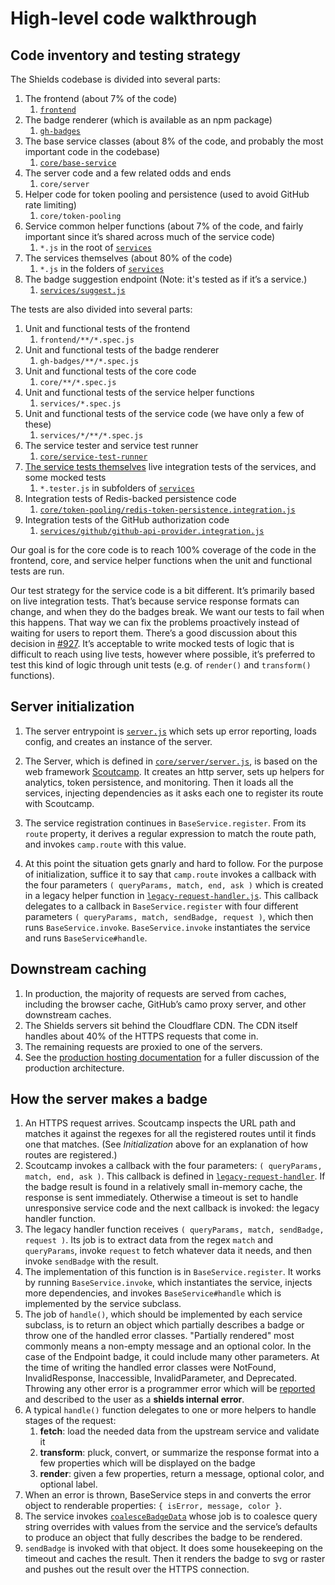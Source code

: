 # High-level code walkthrough

## Code inventory and testing strategy

The Shields codebase is divided into several parts:

1.  The frontend (about 7% of the code)
    1. [`frontend`][frontend]
2.  The badge renderer (which is available as an npm package)
    1.  [`gh-badges`][gh-badges]
3.  The base service classes (about 8% of the code, and probably the most important
    code in the codebase)
    1.  [`core/base-service`][base-service]
4.  The server code and a few related odds and ends
    1.  `core/server`
5.  Helper code for token pooling and persistence (used to avoid GitHub rate limiting)
    1.  `core/token-pooling`
6.  Service common helper functions (about 7% of the code, and fairly important
    since it’s shared across much of the service code)
    1.  `*.js` in the root of [`services`][services]
7.  The services themselves (about 80% of the code)
    1.  `*.js` in the folders of [`services`][services]
8.  The badge suggestion endpoint (Note: it's tested as if it’s a service.)
    1.  [`services/suggest.js`][suggest]

[frontend]: https://github.com/badges/shields/tree/master/frontend
[gh-badges]: https://github.com/badges/shields/tree/master/gh-badges
[base-service]: https://github.com/badges/shields/tree/master/core/base-service
[server]: https://github.com/badges/shields/tree/master/core/server
[token-pooling]: https://github.com/badges/shields/tree/master/core/token-pooling
[services]: https://github.com/badges/shields/tree/master/services
[suggest]: https://github.com/badges/shields/tree/master/services/suggest.js

The tests are also divided into several parts:

1.  Unit and functional tests of the frontend
    1.  `frontend/**/*.spec.js`
2.  Unit and functional tests of the badge renderer
    1.  `gh-badges/**/*.spec.js`
3.  Unit and functional tests of the core code
    1.  `core/**/*.spec.js`
4.  Unit and functional tests of the service helper functions
    1.  `services/*.spec.js`
5.  Unit and functional tests of the service code (we have only a few of these)
    1.  `services/*/**/*.spec.js`
6.  The service tester and service test runner
    1.  [`core/service-test-runner`][service-test-runner]
7.  [The service tests themselves][service tests] live integration tests of the
    services, and some mocked tests
    1.  `*.tester.js` in subfolders of [`services`][services]
8.  Integration tests of Redis-backed persistence code
    1.  [`core/token-pooling/redis-token-persistence.integration.js`][redis-token-persistence.integration]
9.  Integration tests of the GitHub authorization code
    1.  [`services/github/github-api-provider.integration.js`][github-api-provider.integration]

[service-test-runner]: https://github.com/badges/shields/tree/master/core/service-test-runner
[service tests]: https://github.com/badges/shields/blob/master/doc/service-tests.md
[redis-token-persistence.integration]: https://github.com/badges/shields/blob/master/core/token-pooling/redis-token-persistence.integration.js
[github-api-provider.integration]: https://github.com/badges/shields/blob/master/services/github/github-api-provider.integration.js

Our goal is for the core code is to reach 100% coverage of the code in the
frontend, core, and service helper functions when the unit and functional
tests are run.

Our test strategy for the service code is a bit different. It’s primarily
based on live integration tests. That’s because service response formats can
change, and when they do the badges break. We want our tests to fail when this
happens. That way we can fix the problems proactively instead of waiting for
users to report them. There’s a good discussion about this decision in
[#927][issue 927]. It’s acceptable to write mocked tests of logic that is
difficult to reach using live tests, however where possible, it’s preferred to
test this kind of logic through unit tests (e.g. of `render()` and
`transform()` functions).

[issue 927]: https://github.com/badges/shields/issues/927

## Server initialization

1.  The server entrypoint is [`server.js`][entrypoint] which sets up error
    reporting, loads config, and creates an instance of the server.

2.  The Server, which is defined in
    [`core/server/server.js`][core/server/server], is based on the web
    framework [Scoutcamp][]. It creates an http server, sets up helpers for
    analytics, token persistence, and monitoring. Then it loads all the
    services, injecting dependencies as it asks each one to register its route
    with Scoutcamp.

3.  The service registration continues in `BaseService.register`. From its
    `route` property, it derives a regular expression to match the route
    path, and invokes `camp.route` with this value.

4.  At this point the situation gets gnarly and hard to follow. For the
    purpose of initialization, suffice it to say that `camp.route` invokes a
    callback with the four parameters `( queryParams, match, end, ask )` which
    is created in a legacy helper function in
    [`legacy-request-handler.js`][legacy-request-handler]. This callback
    delegates to a callback in `BaseService.register` with four different
    parameters `( queryParams, match, sendBadge, request )`, which
    then runs `BaseService.invoke`. `BaseService.invoke` instantiates the
    service and runs `BaseService#handle`.

[entrypoint]: https://github.com/badges/shields/blob/master/server.js
[core/server/server]: https://github.com/badges/shields/blob/master/core/server/server.js
[scoutcamp]: https://github.com/espadrine/sc
[legacy-request-handler]: https://github.com/badges/shields/blob/master/core/base-service/legacy-request-handler.js

## Downstream caching

1.  In production, the majority of requests are served from caches, including
    the browser cache, GitHub’s camo proxy server, and other downstream caches.
2.  The Shields servers sit behind the Cloudflare CDN. The CDN itself handles
    about 40% of the HTTPS requests that come in.
3.  The remaining requests are proxied to one of the servers.
4.  See the [production hosting documentation][production hosting] for a
    fuller discussion of the production architecture.

[production hosting]: https://github.com/badges/shields/blob/master/doc/production-hosting.md

## How the server makes a badge

1.  An HTTPS request arrives. Scoutcamp inspects the URL path and matches it
    against the regexes for all the registered routes until it finds one that
    matches. (See *Initialization* above for an explanation of how routes are
    registered.)
2.  Scoutcamp invokes a callback with the four parameters:
    `( queryParams, match, end, ask )`. This callback is defined in
    [`legacy-request-handler`][legacy-request-handler]. If the badge result
    is found in a relatively small in-memory cache, the response is sent
    immediately. Otherwise a timeout is set to handle unresponsive service
    code and the next callback is invoked: the legacy handler function.
3.  The legacy handler function receives
    `( queryParams, match, sendBadge, request )`. Its job is to extract data
    from the regex `match` and `queryParams`, invoke `request` to fetch
    whatever data it needs, and then invoke `sendBadge` with the result.
4.  The implementation of this function is in `BaseService.register`. It
    works by running `BaseService.invoke`, which instantiates the service,
    injects more dependencies, and invokes `BaseService#handle` which is
    implemented by the service subclass.
5.  The job of `handle()`, which should be implemented by each service
    subclass, is to return an object which partially describes a badge or
    throw one of the handled error classes. "Partially rendered" most
    commonly means a non-empty message and an optional color. In the case
    of the Endpoint badge, it could include many other parameters. At the
    time of writing the handled error classes were NotFound,
    InvalidResponse, Inaccessible, InvalidParameter, and Deprecated.
    Throwing any other error is a programmer error which will be
    [reported][error reporting] and described to the user as a **shields
    internal error**.
6.  A typical `handle()` function delegates to one or more helpers to
    handle stages of the request:
    1.  **fetch**: load the needed data from the upstream service and
        validate it
    2.  **transform**: pluck, convert, or summarize the response format
        into a few properties which will be displayed on the badge
    3.  **render**: given a few properties, return a message, optional
        color, and optional label.
7.  When an error is thrown, BaseService steps in and converts the error
    object to renderable properties: `{ isError, message, color }`.
8.  The service invokes [`coalesceBadgeData`][coalesceBadge] whose job is to
    coalesce query string overrides with values from the service and the
    service’s defaults to produce an object that fully describes the badge to
    be rendered.
9.  `sendBadge` is invoked with that object. It does some housekeeping on the
    timeout and caches the result. Then it renders the badge to svg or raster
    and pushes out the result over the HTTPS connection.

[error reporting]: https://github.com/badges/shields/blob/master/doc/production-hosting.md#error-reporting
[coalesceBadge]: https://github.com/badges/shields/blob/master/core/base-service/coalesce-badge.js
